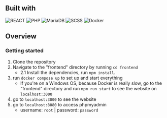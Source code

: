 ## Built with

![REACT](https://img.shields.io/badge/REACT-323330?style=for-the-badge&logo=react)
![PHP](https://img.shields.io/badge/PHP-323330?style=for-the-badge&logo=php)
![MariaDB](https://img.shields.io/badge/MariaDB-323330?style=for-the-badge&logo=mariadb)
![SCSS](https://img.shields.io/badge/SCSS-323330?style=for-the-badge&logo=sass)
![Docker](https://img.shields.io/badge/Docker-323330?style=for-the-badge&logo=docker)

## Overview

### Getting started

1. Clone the repository
2. Navigate to the "frontend" directory by running `cd frontend`
   - 2.1 Install the dependencies, run `npm install`.
3. run `docker compose up` to set up and start everything
   - If you're on a Windows OS, because Docker is really slow, go to the "frontend" directory and run `npm run start` to see the website on `localhost:3000`
4. go to `localhost:3000` to see the website
5. go to `localhost:8080` to access phpmyadmin
    - username: `root` | password: `password`